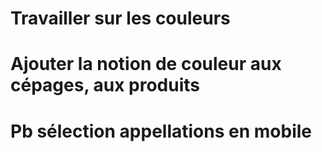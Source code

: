 # Travailler sur les couleurs

# Ajouter la notion de couleur aux cépages, aux produits

# Pb sélection appellations en mobile